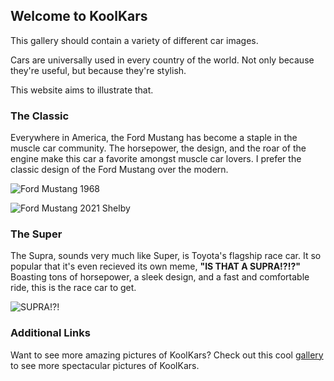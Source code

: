 ## Welcome to KoolKars

This gallery should contain a variety of different car images.

Cars are universally used in every country of the world. Not only because they're useful, but because they're stylish.

This website aims to illustrate that.

### The Classic

Everywhere in America, the Ford Mustang has become a staple in the muscle car community. The horsepower, the design, and the roar of the engine make this car a favorite amongst muscle car lovers. I prefer the classic design of the Ford Mustang over the modern.

![Ford Mustang 1968](https://user-images.githubusercontent.com/91563693/135329905-11655909-5436-4817-9b50-a090ceb0a334.png)

![Ford Mustang 2021 Shelby](https://user-images.githubusercontent.com/91563693/135346093-fcfd2d4b-abe7-4cff-9c5e-1278bf715489.png)


### The Super

The Supra, sounds very much like Super, is Toyota's flagship race car. It so popular that it's even recieved its own meme, **"IS THAT A SUPRA!?!?"** Boasting tons of horsepower, a sleek design, and a fast and comfortable ride, this is the race car to get.

![SUPRA!?!](https://user-images.githubusercontent.com/91563693/135345368-c417feec-a589-415a-a7b8-158d2ca57a29.png)


### Additional Links

Want to see more amazing pictures of KoolKars? Check out this cool [gallery](https://www.gettyimages.com/photos/vintage-muscle-car) to see more spectacular pictures of KoolKars.
